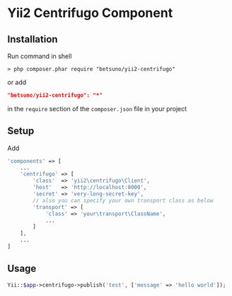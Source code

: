 # Yii2 Centrifugo Component

## Installation
Run command in shell
```shell
> php composer.phar require "betsuno/yii2-centrifugo"
```
or add
```json
"betsuno/yii2-centrifugo": "*"
```
in the `require` section of the `composer.json` file in your project 

## Setup
Add 
```php
'components' => [
	...
	'centrifugo' => [
		'class'  => 'yii2\centrifugo\Client',
		'host'   => 'http://localhost:8000',
		'secret' => 'very-long-secret-key',
		// also you can specify your own transport class as below
		'transport' => [
			'class' => 'your\transport\ClassName',
			...
		]
	],
	...
]
```

## Usage
```php
Yii::$app->centrifugo->publish('test', ['message' => 'hello world']);
```